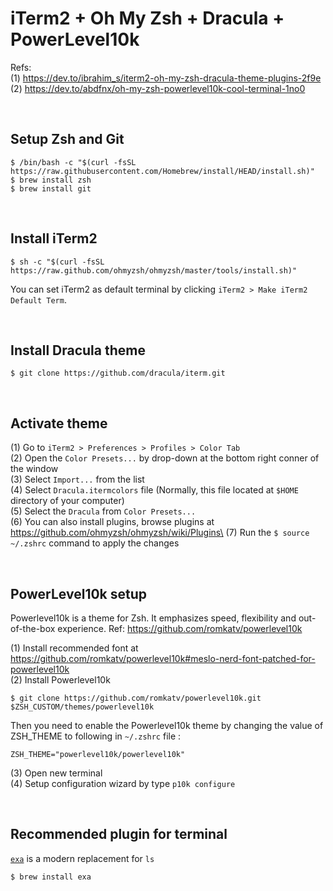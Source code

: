 # iTerm2 + Oh My Zsh + Dracula + PowerLevel10k

Refs:\
(1) https://dev.to/ibrahim_s/iterm2-oh-my-zsh-dracula-theme-plugins-2f9e \
(2) https://dev.to/abdfnx/oh-my-zsh-powerlevel10k-cool-terminal-1no0

<br>

## Setup Zsh and Git
```
$ /bin/bash -c "$(curl -fsSL https://raw.githubusercontent.com/Homebrew/install/HEAD/install.sh)"
$ brew install zsh
$ brew install git
```

<br>

## Install iTerm2
```
$ sh -c "$(curl -fsSL https://raw.github.com/ohmyzsh/ohmyzsh/master/tools/install.sh)"
```
You can set iTerm2 as default terminal by clicking `iTerm2 > Make iTerm2 Default Term`.

<br>

## Install Dracula theme
```
$ git clone https://github.com/dracula/iterm.git
```

<br>

## Activate theme
(1) Go to `iTerm2 > Preferences > Profiles > Color Tab`\
(2) Open the `Color Presets...` by drop-down at the bottom right conner of the window\
(3) Select `Import...` from the list\
(4) Select `Dracula.itermcolors` file (Normally, this file located at `$HOME` directory of your computer)\
(5) Select the `Dracula` from `Color Presets...`\
(6) You can also install plugins, browse plugins at https://github.com/ohmyzsh/ohmyzsh/wiki/Plugins\
(7) Run the `$ source ~/.zshrc` command to apply the changes

<br>

## PowerLevel10k setup
Powerlevel10k is a theme for Zsh. It emphasizes speed, flexibility and out-of-the-box experience.
Ref: https://github.com/romkatv/powerlevel10k

(1) Install recommended font at https://github.com/romkatv/powerlevel10k#meslo-nerd-font-patched-for-powerlevel10k \
(2) Install Powerlevel10k 
```
$ git clone https://github.com/romkatv/powerlevel10k.git $ZSH_CUSTOM/themes/powerlevel10k
```
Then you need to enable the Powerlevel10k theme by changing the value of ZSH_THEME to following in `~/.zshrc` file :
```
ZSH_THEME="powerlevel10k/powerlevel10k"
```
(3) Open new terminal\
(4) Setup configuration wizard by type `p10k configure`

<br>

## Recommended plugin for terminal
[`exa`](https://the.exa.website/) is a modern replacement for `ls`
```
$ brew install exa
```